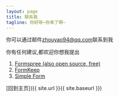 ```yaml
---
layout: page
title: 联系我
tagline: 你好呀~你来了啊~
---
```

你可以通过邮件[zhouyao94@qq.com]()联系到我

你有任何建议,都欢迎你想我提出
1. [Formspree (also open source, free)](https://formspree.io/)
2. [FormKeep](https://formkeep.com/guides/contact-form-jekyll)
3. [Simple Form](https://getsimpleform.com/)

[回到主页]({{ site.url }}{{ site.baseurl }})
